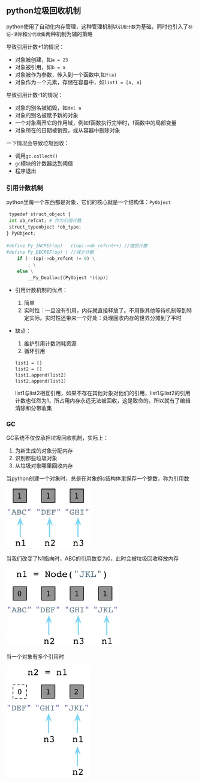 ## python垃圾回收机制

python使用了自动化内存管理，这种管理机制以`引用计数`为基础，同时也引入了`标记-清除`和`分代收集`两种机制为辅的策略

导致引用计数+1的情况：

- 对象被创建，如`a = 23`
- 对象被引用，如`b = a`
- 对象被作为参数，传入到一个函数中,如`f(a)`
- 对象作为一个元素，存储在容器中，如`list1 = [a, a]`

导致引用计数-1的情况：

- 对象的别名被销毁，如`del a`
- 对象的别名被赋予新的对象
- 一个对象离开它的作用域，例如f函数执行完毕时，f函数中的局部变量
- 对象所在的日期被销毁，或从容器中删除对象

一下情况会导致垃圾回收：

- 调用`gc.collect()`
- `gc`模块的计数器达到阈值
- 程序退出

### 引用计数机制

python里每一个东西都是对象，它们的核心就是一个结构体：`PyObject`

```python
 typedef struct_object {
 int ob_refcnt; # 作为引用计数
 struct_typeobject *ob_type;
} PyObject;
    
#define Py_INCREF(op)   ((op)->ob_refcnt++) //增加计数
#define Py_DECREF(op) \ //减少计数
    if (--(op)->ob_refcnt != 0) \
        ; \
    else \
        __Py_Dealloc((PyObject *)(op))
```

- 引用计数机制的优点：

  1. 简单
  2. 实时性：一旦没有引用，内存就直接释放了。不用像其他等待机制等到特定实际。实时性还带来一个好处：处理回收内存的世界分摊到了平时

- 缺点：

  1. 维护引用计数消耗资源
  2. 循环引用

  ```
  list1 = []
  list2 = []
  list1.append(list2)
  list2.append(list1)
  ```

  list1与list2相互引用，如果不存在其他对象对他们的引用，list1与list2的引用计数也任然为1，所占用内存永远无法被回收，这是致命的。所以就有了编辑清除和分带收集

### GC

GC系统不仅仅承担垃圾回收机制，实际上：

1. 为新生成的对象分配内存
2. 识别那些垃圾对象
3. 从垃圾对象哪里回收内存

当python创建一个对象时，总是在对象的c结构体里保存一个整数，称为引用数

![](./image/2.webp)

当我们改变了N1指向时，ABC的引用数变为0，此时会被垃圾回收释放内存

![](./image/2-1705997313573-243.webp)

当一个对象有多个引用时

![](./image/2-1705997315540-246.webp)




